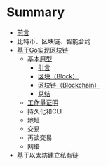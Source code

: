 # Summary

* [前言](README.md)
* 比特币、区块链、智能合约
* [基于Go实现区块链](chapter1.md)
  * [基本原型](chapter1/ji-ben-yuan-xing.md)
    * [引言](chapter1/ji-ben-yuan-xing/yin-yan.md)
    * [区块（Block）](chapter1/ji-ben-yuan-xing/qu-kuai-ff08-block.md)
    * [区块链（Blockchain）](chapter1/ji-ben-yuan-xing/qu-kuai-lian-ff08-blockchain.md)
    * [总结](chapter1/ji-ben-yuan-xing/zong-jie.md)
  * [工作量证明](chapter1/gong-zuo-liang-zheng-ming.md)
  * 持久化和CLI
  * 地址
  * 交易
  * 再谈交易
  * 网络
* 基于以太坊建立私有链

